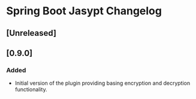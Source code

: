 <!-- Keep a Changelog guide -> https://keepachangelog.com -->

# Spring Boot Jasypt Changelog

## [Unreleased]

## [0.9.0]
### Added
- Initial version of the plugin providing basing encryption and decryption functionality.
